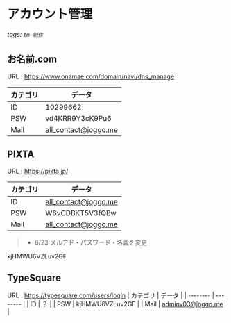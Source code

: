 # アカウント管理
###### tags: `tm_制作`

## お名前.com
URL : https://www.onamae.com/domain/navi/dns_manage

| カテゴリ | データ |
| -------- | -------- |
| ID     | 10299662     |
| PSW     | vd4KRR9Y3cK9Pu6     |
| Mail     | all_contact@joggo.me     |

## PIXTA
URL : https://pixta.jp/

| カテゴリ | データ |
| -------- | -------- |
| ID     |   all_contact@joggo.me   |
| PSW     | W6vCDBKT5V3fQBw     |
| Mail     | all_contact@joggo.me     |

> - 6/23:メルアド・パスワード・名義を変更
>  


kjHMWU6VZLuv2GF

## TypeSquare
URL : https://typesquare.com/users/login
| カテゴリ | データ |
| -------- | -------- |
| ID     |   ？   |
| PSW     | kjHMWU6VZLuv2GF     |
| Mail     | adminv03@joggo.me     |